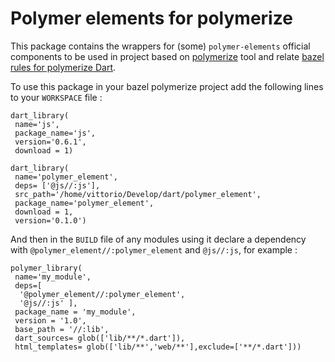 #  Polymer elements for polymerize

This package contains the wrappers for (some) `polymer-elements` official components to be used in project based
on [polymerize](https://pub.dartlang.org/packages/polymerize) tool and relate [bazel](http://bazel.io) [rules for polymerize Dart](https://github.com/dam0vm3nt/bazel_polymerize_rules). 

To use this package in your bazel polymerize project add the following lines to your `WORKSPACE` file : 

    dart_library(
     name='js',
     package_name='js',
     version='0.6.1',
     download = 1)

    dart_library(
     name='polymer_element',
     deps= ['@js//:js'],
     src_path='/home/vittorio/Develop/dart/polymer_element',
     package_name='polymer_element',
     download = 1,
     version='0.1.0')


And then in the `BUILD` file of any modules using it declare a dependency with `@polymer_element//:polymer_element` and `@js//:js`, for example : 

    polymer_library(
     name='my_module',
     deps=[
      '@polymer_element//:polymer_element',
      '@js//:js' ],
     package_name = 'my_module',
     version = '1.0',
     base_path = '//:lib',
     dart_sources= glob(['lib/**/*.dart']),
     html_templates= glob(['lib/**','web/**'],exclude=['**/*.dart']))
